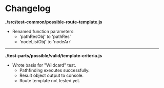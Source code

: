 # Changelog

**./src/test-common/possible-route-template.js**
* Renamed function parameters:
	* 'pathResObj' to 'pathRes'
	* 'nodeListObj' to 'nodeArr'

---

**./test-parts/possible/valid/template-criteria.js**
* Wrote basis for "Wildcard" test.
	* Pathfinding executes successfully.
	* Result object output to console.
	* Route template not tested yet.